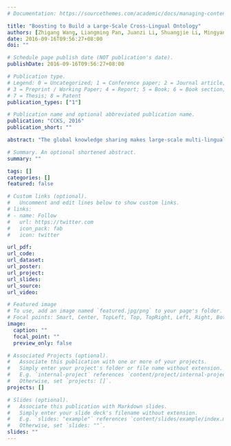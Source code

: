 ```yaml
---
# Documentation: https://sourcethemes.com/academic/docs/managing-content/

title: "Boosting to Build a Large-Scale Cross-Lingual Ontology"
authors: [Zhigang Wang, Liangming Pan, Juanzi Li, Shuangjie Li, Mingyang Li, Jie Tang]
date: 2016-09-16T09:56:27+08:00
doi: ""

# Schedule page publish date (NOT publication's date).
publishDate: 2016-09-16T09:56:27+08:00

# Publication type.
# Legend: 0 = Uncategorized; 1 = Conference paper; 2 = Journal article;
# 3 = Preprint / Working Paper; 4 = Report; 5 = Book; 6 = Book section;
# 7 = Thesis; 8 = Patent
publication_types: ["1"]

# Publication name and optional abbreviated publication name.
publication: "CCKS, 2016"
publication_short: ""

abstract: "The global knowledge sharing makes large-scale multi-lingual knowledge bases an extremely valuable resource in the Big Data era. However, current mainstream Wikipedia-based multi-lingual ontologies still face the following problems: the scarcity of non-English knowledge, the noise in the multi-lingual ontology schema relations and the limited coverage of cross-lingual owl:sameAs relations. Building a cross-lingual ontology based on other large-scale heterogenous online wikis is a promising solution for those problems. In this paper, we propose a cross-lingually boosting approach to iteratively reinforce the performance of ontology building and instance matching. Experiments output an ontology containing over 3,520,000 English instances, 800,000 Chinese instances, and over 150,000 cross-lingual instance alignments. The F1-measure improvement of Chinese instanceOf prediction achieve the highest 32%. "

# Summary. An optional shortened abstract.
summary: ""

tags: []
categories: []
featured: false

# Custom links (optional).
#   Uncomment and edit lines below to show custom links.
# links:
# - name: Follow
#   url: https://twitter.com
#   icon_pack: fab
#   icon: twitter

url_pdf:
url_code:
url_dataset:
url_poster:
url_project:
url_slides:
url_source:
url_video:

# Featured image
# To use, add an image named `featured.jpg/png` to your page's folder. 
# Focal points: Smart, Center, TopLeft, Top, TopRight, Left, Right, BottomLeft, Bottom, BottomRight.
image:
  caption: ""
  focal_point: ""
  preview_only: false

# Associated Projects (optional).
#   Associate this publication with one or more of your projects.
#   Simply enter your project's folder or file name without extension.
#   E.g. `internal-project` references `content/project/internal-project/index.md`.
#   Otherwise, set `projects: []`.
projects: []

# Slides (optional).
#   Associate this publication with Markdown slides.
#   Simply enter your slide deck's filename without extension.
#   E.g. `slides: "example"` references `content/slides/example/index.md`.
#   Otherwise, set `slides: ""`.
slides: ""
---
```


